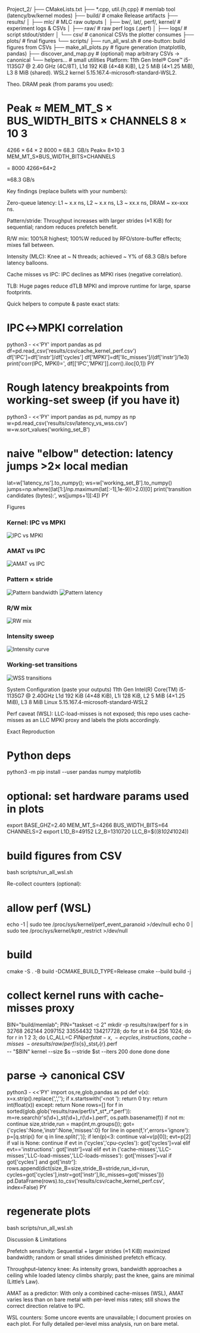 Project_2/
├── CMakeLists.txt
├── *.cpp, util.{h,cpp}         # memlab tool (latency/bw/kernel modes)
├── build/                      # cmake Release artifacts
├── results/
│   ├── mlc/                    # MLC raw outputs
│   ├── bw/, lat/, perf/, kernel/  # experiment logs & CSVs
│   ├── raw/                    # raw perf logs (.perf)
│   ├── logs/                   # script stdout/stderr
│   └── csv/                    # canonical CSVs the plotter consumes
├── plots/                      # final figures
└── scripts/
    ├── run_all_wsl.sh          # one-button: build figures from CSVs
    ├── make_all_plots.py       # figure generation (matplotlib, pandas)
    ├── discover_and_map.py     # (optional) map arbitrary CSVs → canonical
    └── helpers...              # small utilities
Platform: 11th Gen Intel® Core™ i5-1135G7 @ 2.40 GHz (4C/8T), L1d 192 KiB (4×48 KiB), L2 5 MiB (4×1.25 MiB), L3 8 MiB (shared). WSL2 kernel 5.15.167.4-microsoft-standard-WSL2.

Theo. DRAM peak (from params you used):

Peak
≈
MEM_MT_S
×
BUS_WIDTH_BITS
×
CHANNELS
8
×
10
3
=
4266
×
64
×
2
8000
≈
68.3
 GB/s
Peak≈
8×10
3
MEM_MT_S×BUS_WIDTH_BITS×CHANNELS
	​

=
8000
4266×64×2
	​

≈68.3 GB/s

Key findings (replace bullets with your numbers):

Zero-queue latency: L1 ~ x.x ns, L2 ~ x.x ns, L3 ~ xx.x ns, DRAM ~ xx–xxx ns.

Pattern/stride: Throughput increases with larger strides (≈1 KiB) for sequential; random reduces prefetch benefit.

R/W mix: 100%R highest; 100%W reduced by RFO/store-buffer effects; mixes fall between.

Intensity (MLC): Knee at ~ N threads; achieved ~ Y% of 68.3 GB/s before latency balloons.

Cache misses vs IPC: IPC declines as MPKI rises (negative correlation).

TLB: Huge pages reduce dTLB MPKI and improve runtime for large, sparse footprints.

Quick helpers to compute & paste exact stats:

# IPC↔MPKI correlation
python3 - <<'PY'
import pandas as pd
df=pd.read_csv('results/csv/cache_kernel_perf.csv')
df['IPC']=df['instr']/df['cycles']
df['MPKI']=df['llc_misses']/(df['instr']/1e3)
print('corr(IPC, MPKI)=', df[['IPC','MPKI']].corr().iloc[0,1])
PY

# Rough latency breakpoints from working-set sweep (if you have it)
python3 - <<'PY'
import pandas as pd, numpy as np
w=pd.read_csv('results/csv/latency_vs_wss.csv')
w=w.sort_values('working_set_B')
# naive "elbow" detection: latency jumps >2× local median
lat=w['latency_ns'].to_numpy(); ws=w['working_set_B'].to_numpy()
jumps=np.where((lat[1:]/np.maximum(lat[:-1],1e-9))>2.0)[0]
print('transition candidates (bytes):', ws[jumps+1][:4])
PY

Figures
### Kernel: IPC vs MPKI
![IPC vs MPKI](./plots/fig_cache_ipc_vs_llc_mpki.png)

### AMAT vs IPC
![AMAT vs IPC](./plots/fig_amat_vs_ipc.png)

### Pattern × stride
![Pattern bandwidth](./plots/fig_pattern_bandwidth.png)
![Pattern latency](./plots/fig_pattern_latency.png)

### R/W mix
![RW mix](./plots/fig_rw_mix.png)

### Intensity sweep
![Intensity curve](./plots/fig_intensity_curve.png)

### Working-set transitions
![WSS transitions](./plots/fig_wss_transitions.png)

System Configuration (paste your outputs)
11th Gen Intel(R) Core(TM) i5-1135G7 @ 2.40GHz
L1d 192 KiB (4×48 KiB), L1i 128 KiB, L2 5 MiB (4×1.25 MiB), L3 8 MiB
Linux 5.15.167.4-microsoft-standard-WSL2


Perf caveat (WSL): LLC-load-misses is not exposed; this repo uses cache-misses as an LLC MPKI proxy and labels the plots accordingly.

Exact Reproduction
# Python deps
python3 -m pip install --user pandas numpy matplotlib

# optional: set hardware params used in plots
export BASE_GHZ=2.40 MEM_MT_S=4266 BUS_WIDTH_BITS=64 CHANNELS=2
export L1D_B=49152 L2_B=1310720 LLC_B=$((8*1024*1024))

# build figures from CSV
bash scripts/run_all_wsl.sh


Re-collect counters (optional):

# allow perf (WSL)
echo -1 | sudo tee /proc/sys/kernel/perf_event_paranoid >/dev/null
echo 0  | sudo tee /proc/sys/kernel/kptr_restrict      >/dev/null

# build
cmake -S . -B build -DCMAKE_BUILD_TYPE=Release
cmake --build build -j

# collect kernel runs with cache-misses proxy
BIN="build/memlab"; PIN="taskset -c 2"
mkdir -p results/raw/perf
for s in 32768 262144 2097152 33554432 134217728; do
  for st in 64 256 1024; do
    for r in 1 2 3; do
      LC_ALL=C $PIN perf stat -x, \
        -e cycles,instructions,cache-misses \
        -o results/raw/perf/s${s}_st${st}_r${r}.perf \
        -- "$BIN" kernel --size $s --stride $st --iters 200
    done
  done
done

# parse -> canonical CSV
python3 - <<'PY'
import os,re,glob,pandas as pd
def v(x): x=x.strip().replace(',',''); 
 if x.startswith('<not '): return 0
 try: return int(float(x))
 except: return None
rows=[]
for f in sorted(glob.glob('results/raw/perf/s*_st*_r*.perf')):
 m=re.search(r's(\d+)_st(\d+)_r(\d+)\.perf', os.path.basename(f))
 if not m: continue
 size,stride,run = map(int,m.groups()); got={'cycles':None,'instr':None,'misses':0}
 for line in open(f,'r',errors='ignore'):
  p=[q.strip() for q in line.split(',')]; 
  if len(p)<3: continue
  val=v(p[0]); evt=p[2]
  if val is None: continue
  if evt in ('cycles','cpu-cycles'): got['cycles']=val
  elif evt=='instructions':         got['instr']=val
  elif evt in ('cache-misses','LLC-misses','LLC-load-misses','LLC-loads-misses'): got['misses']=val
 if got['cycles'] and got['instr']:
  rows.append(dict(size_B=size,stride_B=stride,run_id=run,
                   cycles=got['cycles'],instr=got['instr'],llc_misses=got['misses']))
pd.DataFrame(rows).to_csv('results/csv/cache_kernel_perf.csv', index=False)
PY

# regenerate plots
bash scripts/run_all_wsl.sh

Discussion & Limitations

Prefetch sensitivity: Sequential + larger strides (≈1 KiB) maximized bandwidth; random or small strides diminished prefetch efficacy.

Throughput–latency knee: As intensity grows, bandwidth approaches a ceiling while loaded latency climbs sharply; past the knee, gains are minimal (Little’s Law).

AMAT as a predictor: With only a combined cache-misses (WSL), AMAT varies less than on bare metal with per-level miss rates; still shows the correct direction relative to IPC.

WSL counters: Some uncore events are unavailable; I document proxies on each plot. For fully detailed per-level miss analysis, run on bare metal.
